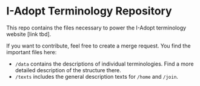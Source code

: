 # I-Adopt Terminology Repository

This repo contains the files necessary to power the I-Adopt terminology website [link tbd].

If you want to contribute, feel free to create a merge request.
You find the important files here:
* `/data` contains the descriptions of individual terminologies. Find a more detailed description of the structure there.
* `/texts` includes the general description texts for `/home` and `/join`.
